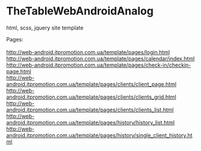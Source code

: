 # TheTableWebAndroidAnalog
html, scss, jquery site template<br/>

Pages:<br/>
<br/>
http://web-android.itpromotion.com.ua/template/pages/login.html<br/>
http://web-android.itpromotion.com.ua/template/pages/calendar/index.html<br/>
http://web-android.itpromotion.com.ua/template/pages/check-in/checkin-page.html<br/>
http://web-android.itpromotion.com.ua/template/pages/clients/client_page.html<br/>
http://web-android.itpromotion.com.ua/template/pages/clients/clients_grid.html<br/>
http://web-android.itpromotion.com.ua/template/pages/clients/clients_list.html<br/>
http://web-android.itpromotion.com.ua/template/pages/history/history_list.html<br/>
http://web-android.itpromotion.com.ua/template/pages/history/single_client_history.html<br/>